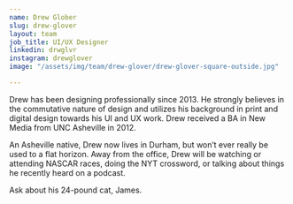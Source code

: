 ```yaml
---
name: Drew Glober
slug: drew-glover
layout: team
job_title: UI/UX Designer
linkedin: drwglvr
instagram: drewglover
image: "/assets/img/team/drew-glover/drew-glover-square-outside.jpg"

---
```


Drew has been designing professionally since 2013. He strongly believes in the commutative nature of design and utilizes his background in print and digital design towards his UI and UX work. Drew received a BA in New Media from UNC Asheville in 2012.

An Asheville native, Drew now lives in Durham, but won’t ever really be used to a flat horizon. Away from the office, Drew will be watching or attending NASCAR races, doing the NYT crossword, or talking about things he recently heard on a podcast.

Ask about his 24-pound cat, James.
